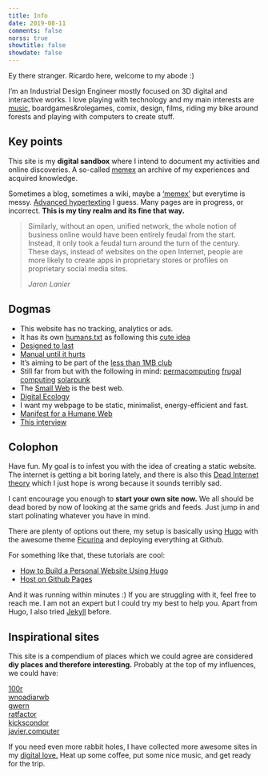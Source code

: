 ```yaml
---
title: Info
date: 2019-08-11
comments: false
norss: true
showtitle: false
showdate: false
---
```


Ey there stranger. Ricardo here, welcome to my abode :)

I’m an Industrial Design Engineer mostly focused on 3D digital and interactive works. I love playing with technology and my main interests are [music,](/pages/etc/gigs/) boardgames&rolegames, comix, design, films, riding my bike around forests and playing with computers to create stuff.



## Key points

This site is my **digital sandbox** where I intend to document my activities and online discoveries. A so-called [memex](https://pluralistic.net/2021/05/09/the-memex-method/) an archive of my experiences and acquired knowledge.

Sometimes a blog, sometimes a wiki, maybe a [‘memex’](https://pluralistic.net/2021/05/09/the-memex-method/) but everytime is messy.
[Advanced hypertexting](https://www.kickscondor.com/hypertexting/) I guess.  Many pages are in progress, or incorrect. **This is my tiny realm and its fine that way.** 

> Similarly, without an open, unified network, the whole notion of business online would have been entirely feudal from the start. Instead, it only took a feudal turn around the turn of the century. These days, instead of websites on the open Internet, people are more likely to create apps in proprietary stores or profiles on proprietary social media sites.
>
>*Jaron Lanier*

## Dogmas

- This website has no tracking, analytics or ads.
- It has its own [humans.txt](/humans.txt) as following this [cute idea](https://humanstxt.org/)
- [Designed to last](https://jeffhuang.com/designed_to_last/)
- [Manual until it hurts](https://indieweb.org/manual_until_it_hurts)
- It’s aiming to be part of the [less than 1MB club](https://1mb.club/blog/https-redirects/)
- Still far from but with the following in mind: [permacomputing](https://permacomputing.net/permacomputing/) [frugal computing](https://arxiv.org/pdf/2303.06642)  [solarpunk](https://adasokol.com/on-the-solar-adaptations/)
- The [Small Web](https://neustadt.fr/essays/the-small-web/) is the best web.
- [Digital Ecology](https://adasokol.com/digital-ecology/)
- I want my webpage to be static, minimalist, energy-efficient and fast.
- [Manifest for a Humane Web](https://humanewebmanifesto.com/)
- [This interview](https://www.kickscondor.com/nadia-eghbal/)


## Colophon

Have fun. My goal is to infest you with the idea of creating a static website. The internet is getting a bit boring lately, and there is also this [Dead Internet theory](https://en.wikipedia.org/wiki/Dead_Internet_theory) which I just hope is wrong because it sounds terribly sad.

I cant encourage you enough to **start your own site now.** We all should be dead bored by now of looking at the same grids and feeds. Just jump in and start polinating whatever you have in mind.

There are plenty of options out there, my setup is basically using [Hugo](https://gohugo.io/) with the awesome theme [Ficurina](https://gitlab.com/gabmus/hugo-ficurinia) and deploying everything at Github.

For something like that, these tutorials are cool:

- [How to Build a Personal Website Using Hugo](https://juliecodestack.github.io/2023/04/13/build_hugo_site/)
- [Host on Github Pages](https://gohugo.io/hosting-and-deployment/hosting-on-github/)

And it was running within minutes :) If you are struggling with it, feel free to reach me. I am not an expert but I could try my best to help you. Apart from Hugo, I also tried [Jekyll](https://jekyllrb.com/) before.

## Inspirational sites

This site is a compendium of places which we could agree are considered **diy places and therefore interesting.** Probably at the top of my influences, we could have:

[100r](https://100r.co/site/about_us.html)\
[wnoadiarwb](https://wnoadiarwb.us/)\
[gwern](https://gwern.net/index)\
[ratfactor](https://ratfactor.com/)\
[kickscondor](https://www.kickscondor.com/)\
[javier.computer](https://javier.computer/)

If you need even more rabbit holes, I have collected more awesome sites in my [digital love.](/pages/etc/digital-love/) Heat up some coffee, put some nice music, and get ready for the trip.